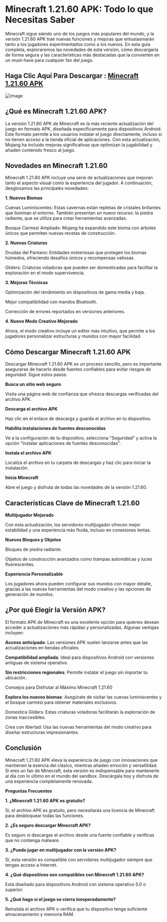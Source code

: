 # Minecraft 1.21.60 APK: Todo lo que Necesitas Saber

Minecraft sigue siendo uno de los juegos más populares del mundo, y la versión 1.21.60 APK trae nuevas funciones y mejoras que entusiasmarán tanto a los jugadores experimentados como a los nuevos. En esta guía completa, exploraremos las novedades de esta versión, cómo descargarla de forma segura y las características más destacadas que la convierten en un must-have para cualquier fan del juego.

## Haga Clic Aquí Para Descargar : [Minecraft 1.21.60 APK](https://tinyurl.com/kaveu34y)

![image](https://github.com/user-attachments/assets/6340d888-ca0e-4f45-bd8a-543faa7c5014)


## ¿Qué es Minecraft 1.21.60 APK?

La versión 1.21.60 APK de Minecraft es la más reciente actualización del juego en formato APK, diseñada específicamente para dispositivos Android. Este formato permite a los usuarios instalar el juego directamente, incluso si no tienen acceso a la tienda oficial de aplicaciones. Con esta actualización, Mojang ha incluido mejoras significativas que optimizan la jugabilidad y añaden contenido fresco al juego.

## Novedades en Minecraft 1.21.60

Minecraft 1.21.60 APK incluye una serie de actualizaciones que mejoran tanto el aspecto visual como la experiencia del jugador. A continuación, desglosamos las principales novedades:

**1. Nuevos Biomas**

Cuevas Luminiscentes: Estas cavernas están repletas de cristales brillantes que iluminan el entorno. También presentan un nuevo recurso: la piedra radiante, que se utiliza para crear herramientas avanzadas.

Bosque Carmesí Ampliado: Mojang ha expandido este bioma con árboles únicos que permiten nuevas recetas de construcción.

**2. Nuevas Criaturas**

Druidas del Pantano: Entidades misteriosas que protegen los biomas húmedos, ofreciendo desafíos únicos y recompensas valiosas.

Gliders: Criaturas voladoras que pueden ser domesticadas para facilitar la exploración en el modo supervivencia.

**3. Mejoras Técnicas**

Optimización del rendimiento en dispositivos de gama media y baja.

Mejor compatibilidad con mandos Bluetooth.

Corrección de errores reportados en versiones anteriores.

**4. Nuevo Modo Creativo Mejorado**

Ahora, el modo creativo incluye un editor más intuitivo, que permite a los jugadores personalizar estructuras y mundos con mayor facilidad.

## Cómo Descargar Minecraft 1.21.60 APK

Descargar Minecraft 1.21.60 APK es un proceso sencillo, pero es importante asegurarse de hacerlo desde fuentes confiables para evitar riesgos de seguridad. Sigue estos pasos:

**Busca un sitio web seguro**

Visita una página web de confianza que ofrezca descargas verificadas del archivo APK.

**Descarga el archivo APK**

Haz clic en el enlace de descarga y guarda el archivo en tu dispositivo.

**Habilita instalaciones de fuentes desconocidas**

Ve a la configuración de tu dispositivo, selecciona "Seguridad" y activa la opción "Instalar aplicaciones de fuentes desconocidas".

**Instala el archivo APK**

Localiza el archivo en tu carpeta de descargas y haz clic para iniciar la instalación.

**Inicia Minecraft**

Abre el juego y disfruta de todas las novedades de la versión 1.21.60.

## Características Clave de Minecraft 1.21.60

**Multijugador Mejorado**

Con esta actualización, los servidores multijugador ofrecen mejor estabilidad y una experiencia más fluida, incluso en conexiones lentas.

**Nuevos Bloques y Objetos**

Bloques de piedra radiante.

Objetos de construcción avanzados como trampas automáticas y luces fluorescentes.

**Experiencia Personalizable**

Los jugadores ahora pueden configurar sus mundos con mayor detalle, gracias a las nuevas herramientas del modo creativo y las opciones de generación de mundos.

## ¿Por qué Elegir la Versión APK?

El formato APK de Minecraft es una excelente opción para quienes desean acceder a actualizaciones más rápidas y personalizadas. Algunas ventajas incluyen:

**Acceso anticipado**: Las versiones APK suelen lanzarse antes que las actualizaciones en tiendas oficiales.

**Compatibilidad ampliada**: Ideal para dispositivos Android con versiones antiguas de sistema operativo.

**Sin restricciones regionales**: Permite instalar el juego sin importar tu ubicación.

Consejos para Disfrutar al Máximo Minecraft 1.21.60

**Explora los nuevos biomas**: Asegúrate de visitar las cuevas luminiscentes y el bosque carmesí para obtener materiales exclusivos.

Domestica Gliders: Estas criaturas voladoras facilitarán la exploración de zonas inaccesibles.

Crea con libertad: Usa las nuevas herramientas del modo creativo para diseñar estructuras impresionantes.

## Conclusión

Minecraft 1.21.60 APK eleva la experiencia de juego con innovaciones que mantienen la esencia del clásico, mientras añaden emoción y versatilidad. Si eres un fan de Minecraft, esta versión es indispensable para mantenerte al día con lo último en el mundo del sandbox. Descárgala hoy y disfruta de una experiencia completamente renovada.

**Preguntas Frecuentes**

**1. ¿Minecraft 1.21.60 APK es gratuito?**

Sí, el archivo APK es gratuito, pero necesitarás una licencia de Minecraft para desbloquear todas las funciones.

**2. ¿Es seguro descargar Minecraft APK?**

Es seguro si descargas el archivo desde una fuente confiable y verificas que no contenga malware.

**3. ¿Puedo jugar en multijugador con la versión APK?**

Sí, esta versión es compatible con servidores multijugador siempre que tengas acceso a Internet.

**4. ¿Qué dispositivos son compatibles con Minecraft 1.21.60 APK?**

Está diseñado para dispositivos Android con sistema operativo 5.0 o superior.

**5. ¿Qué hago si el juego se cierra inesperadamente?**

Reinstala el archivo APK o verifica que tu dispositivo tenga suficiente almacenamiento y memoria RAM.

